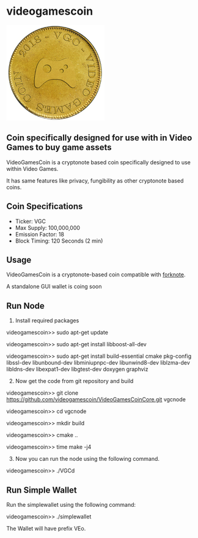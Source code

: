 # videogamescoin

![VideoGamesCoin Logo](/vgc_logo.png)

Coin specifically designed for use with in Video Games to buy game assets
---
VideoGamesCoin is a cryptonote based coin specifically designed to use within Video Games.

It has same features like privacy, fungibility as other cryptonote based coins.

## Coin Specifications
* Ticker: VGC
* Max Supply: 100,000,000
* Emission Factor: 18
* Block Timing: 120 Seconds (2 min)

## Usage
VideoGamesCoin is a cryptonote-based coin compatible with [forknote](https://github.com/forknote/forknote).

A standalone GUI wallet is coing soon

## Run Node
1. Install required packages

videogamescoin>> sudo apt-get update

videogamescoin>> sudo apt-get install libboost-all-dev

videogamescoin>> sudo apt-get install build-essential cmake pkg-config libssl-dev libunbound-dev libminiupnpc-dev libunwind8-dev liblzma-dev libldns-dev libexpat1-dev libgtest-dev doxygen graphviz

2. Now get the code from git repository and build

videogamescoin>> git clone https://github.com/videogamescoin/VideoGamesCoinCore.git vgcnode

videogamescoin>> cd vgcnode

videogamescoin>> mkdir build

videogamescoin>> cmake ..

videogamescoin>> time make -j4


3. Now you can run the node using the following command.

videogamescoin>> ./VGCd

## Run Simple Wallet
Run the simplewallet using the following command: 

videogamescoin>> ./simplewallet 

The Wallet will have prefix VEo.
